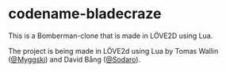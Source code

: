 # codename-bladecraze
This is a Bomberman-clone that is made in LÖVE2D using Lua.

The project is being made in LÖVE2d using Lua by Tomas Wallin ([@Myggski](https://github.com/Myggski)) and David Bång ([@Sodaro](https://github.com/Sodaro)).
